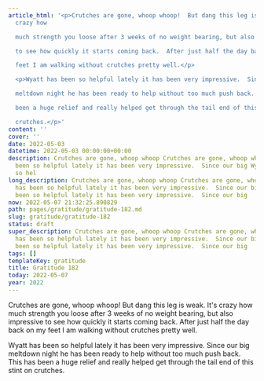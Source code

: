 ```yaml
---
article_html: '<p>Crutches are gone, whoop whoop!  But dang this leg is weak.  It''s
  crazy how

  much strength you loose after 3 weeks of no weight bearing, but also impressive

  to see how quickly it starts coming back.  After just half the day back on my

  feet I am walking without crutches pretty well.</p>

  <p>Wyatt has been so helpful lately it has been very impressive.  Since our big

  meltdown night he has been ready to help without too much push back.  This has

  been a huge relief and really helped get through the tail end of this stint on

  crutches.</p>'
content: ''
cover: ''
date: 2022-05-03
datetime: 2022-05-03 00:00:00+00:00
description: Crutches are gone, whoop whoop Crutches are gone, whoop whoop Wyatt has
  been so helpful lately it has been very impressive.  Since our big Wyatt has been
  so hel
long_description: Crutches are gone, whoop whoop Crutches are gone, whoop whoop Wyatt
  has been so helpful lately it has been very impressive.  Since our big Wyatt has
  been so helpful lately it has been very impressive.  Since our big
now: 2022-05-07 21:32:25.890829
path: pages/gratitude/gratitude-182.md
slug: gratitude/gratitude-182
status: draft
super_description: Crutches are gone, whoop whoop Crutches are gone, whoop whoop Wyatt
  has been so helpful lately it has been very impressive.  Since our big Wyatt has
  been so helpful lately it has been very impressive.  Since our big
tags: []
templateKey: gratitude
title: Gratitude 182
today: 2022-05-07
year: 2022
---
```


Crutches are gone, whoop whoop!  But dang this leg is weak.  It's crazy how
much strength you loose after 3 weeks of no weight bearing, but also impressive
to see how quickly it starts coming back.  After just half the day back on my
feet I am walking without crutches pretty well.

Wyatt has been so helpful lately it has been very impressive.  Since our big
meltdown night he has been ready to help without too much push back.  This has
been a huge relief and really helped get through the tail end of this stint on
crutches.